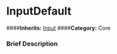 #  InputDefault  
####**Inherits:** [Input](class_input)
####**Category:** Core

###  Brief Description  

